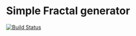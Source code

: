 # Simple Fractal generator

[![Build Status](https://travis-ci.org/kasvith/Fractals.svg?branch=master)](https://travis-ci.org/kasvith/Fractals)
